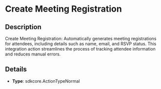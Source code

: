 
# Create Meeting Registration

## Description

Create Meeting Registration: Automatically generates meeting registrations for attendees, including details such as name, email, and RSVP status. This integration action streamlines the process of tracking attendee information and reduces manual errors.

## Details

- **Type**: sdkcore.ActionTypeNormal
